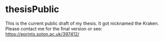 # thesisPublic
This is the current public draft of my thesis. It got nicknamed the Kraken. Please contact me for the final version or see: https://eprints.soton.ac.uk/397412/
